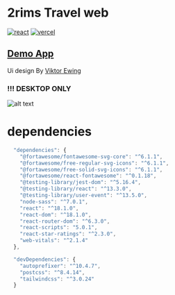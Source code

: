 # 2rims Travel web

<div >
<a href='https://reactjs.org/' target="_blank"><img alt='react' src='https://img.shields.io/badge/ReactJs_V 18.10-100000?style=plastic&logo=react&logoColor=white&labelColor=black&color=1A6BF7'/></a>
<a href='https://vercel.com/' target="_blank"><img alt='vercel' src='https://img.shields.io/badge/Vercel-100000?style=plastic&logo=vercel&logoColor=white&labelColor=black&color=1A6BF7'/></a>
</div>

## [Demo App ](https://2rims-travel-web.vercel.app/)

Ui design By [Viktor Ewing ](https://www.linkedin.com/in/viktor-ewing-473006198/)

### !!! DESKTOP ONLY

![alt text](https://media-exp2.licdn.com/dms/image/C4D22AQFpYWgrV5ajRw/feedshare-shrink_2048_1536/0/1654543829056?e=1657152000&v=beta&t=l0G2snVeLzhqYBDYPM5UHeoonngGAST_uzkd1jw-L7s)

# dependencies

```javascript
  "dependencies": {
    "@fortawesome/fontawesome-svg-core": "^6.1.1",
    "@fortawesome/free-regular-svg-icons": "^6.1.1",
    "@fortawesome/free-solid-svg-icons": "^6.1.1",
    "@fortawesome/react-fontawesome": "^0.1.18",
    "@testing-library/jest-dom": "^5.16.4",
    "@testing-library/react": "^13.3.0",
    "@testing-library/user-event": "^13.5.0",
    "node-sass": "^7.0.1",
    "react": "^18.1.0",
    "react-dom": "^18.1.0",
    "react-router-dom": "^6.3.0",
    "react-scripts": "5.0.1",
    "react-star-ratings": "^2.3.0",
    "web-vitals": "^2.1.4"
  },

  "devDependencies": {
    "autoprefixer": "^10.4.7",
    "postcss": "^8.4.14",
    "tailwindcss": "^3.0.24"
  }
```
